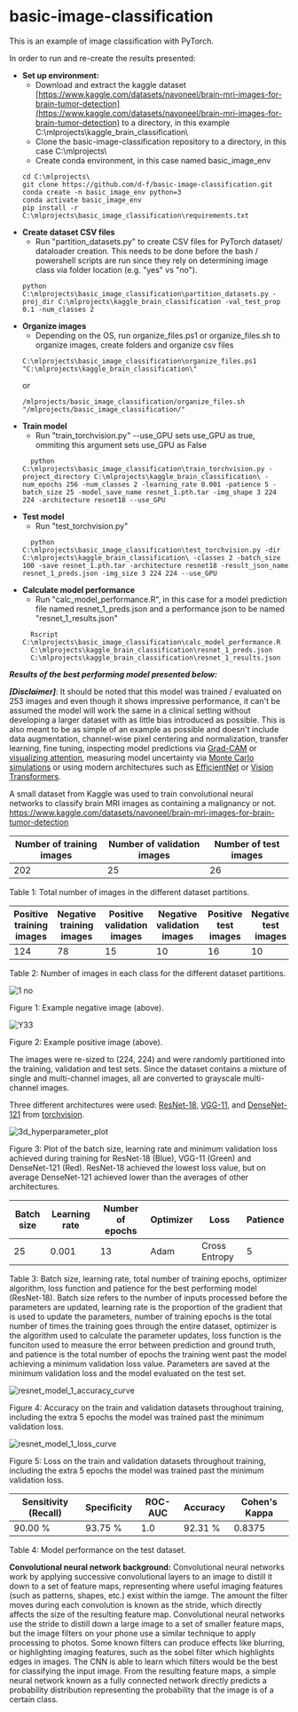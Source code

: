 # basic-image-classification

This is an example of image classification with PyTorch. 

In order to run and re-create the results presented:
- **Set up environment:**
  - Download and extract the kaggle dataset [https://www.kaggle.com/datasets/navoneel/brain-mri-images-for-brain-tumor-detection](https://www.kaggle.com/datasets/navoneel/brain-mri-images-for-brain-tumor-detection) to a directory, in this example C:\mlprojects\kaggle_brain_classification\
  - Clone the basic-image-classification repository to a directory, in this case C:\mlprojects\
  - Create conda environment, in this case named basic_image_env
  ```
  cd C:\mlprojects\
  git clone https://github.com/d-f/basic-image-classification.git
  conda create -n basic_image_env python=3
  conda activate basic_image_env
  pip install -r C:\mlprojects\basic_image_classification\requirements.txt
  ```
- **Create dataset CSV files**
  - Run "partition_datasets.py" to create CSV files for PyTorch dataset/ dataloader creation. This needs to be done before the bash / powershell scripts are run since they rely on determining image class via folder location (e.g. "yes" vs "no").
  ```
  python C:\mlprojects\basic_image_classification\partition_datasets.py -proj_dir C:\mlprojects\kaggle_brain_classification -val_test_prop 0.1 -num_classes 2
  ```
- **Organize images**
  - Depending on the OS, run organize_files.ps1 or organize_files.sh to organize images, create folders and organize csv files
  ```
  C:\mlprojects\basic_image_classification\organize_files.ps1 "C:\mlprojects\kaggle_brain_classification\"
  ```
  or 
  ```
  /mlprojects/basic_image_classification/organize_files.sh
  "/mlprojects/basic_image_classification/"
  ```
- **Train model**
  - Run "train_torchvision.py" --use_GPU sets use_GPU as true, ommiting this argument sets use_GPU as False
  ```
    python C:\mlprojects\basic_image_classification\train_torchvision.py -project_directory C:\mlprojects\kaggle_brain_classification\ -num_epochs 256 -num_classes 2 -learning_rate 0.001 -patience 5 -batch_size 25 -model_save_name resnet_1.pth.tar -img_shape 3 224 224 -architecture resnet18 --use_GPU
  ```
- **Test model**
  - Run "test_torchvision.py"
  ```
    python C:\mlprojects\basic_image_classification\test_torchvision.py -dir C:\mlprojects\kaggle_brain_classification\ -classes 2 -batch_size 100 -save resnet_1.pth.tar -architecture resnet18 -result_json_name resnet_1_preds.json -img_size 3 224 224 --use_GPU
  ```
- **Calculate model performance**
  - Run "calc_model_performance.R", in this case for a model prediction file named resnet_1_preds.json and a performance json to be named "resnet_1_results.json"
  ```
    Rscript C:\mlprojects\basic_image_classification\calc_model_performance.R
    C:\mlprojects\kaggle_brain_classification\resnet_1_preds.json
    C:\mlprojects\kaggle_brain_classification\resnet_1_results.json
  ```
***Results of the best performing model presented below:***

***[Disclaimer]***: It should be noted that this model was trained / evaluated on 253 images and even though it shows impressive performance, it can't be assumed the model will work the same in a clinical setting without developing a larger dataset with as little bias introduced as possible. This is also meant to be as simple of an example as possible and doesn't include data augmentation, channel-wise pixel centering and normalization, transfer learning, fine tuning, inspecting model predictions via [Grad-CAM](https://arxiv.org/abs/1610.02391) or [visualizing attention](https://arxiv.org/abs/2010.11929), measuring model uncertainty via  [Monte Carlo simulations](https://arxiv.org/pdf/1506.02142.pdf) or using modern architectures such as [EfficientNet](https://arxiv.org/abs/1905.11946) or [Vision Transformers](https://arxiv.org/abs/2010.11929).

A small dataset from Kaggle was used to train convolutional neural networks to classify brain MRI images as containing a malignancy or not. 
https://www.kaggle.com/datasets/navoneel/brain-mri-images-for-brain-tumor-detection

| Number of training images  | Number of validation images | Number of test images |
| -------------------------- | --------------------------- | --------------------- |
| 202                        | 25                          | 26                    |

Table 1: Total number of images in the different dataset partitions.

| Positive training images  | Negative training images | Positive validation images | Negative validation images | Positive test images | Negative test images |
| ------------------------- | ------------------------ | -------------------------- | -------------------------- | -------------------- | -------------------- |
| 124                       | 78                       | 15                         | 10                         | 16                   | 10                   |

Table 2: Number of images in each class for the different dataset partitions.

![1 no](https://user-images.githubusercontent.com/118086192/215293784-508ed065-5553-4983-a4b2-bc7fe4d867bc.jpeg)

Figure 1: Example negative image (above).

![Y33](https://user-images.githubusercontent.com/118086192/215293814-cfaf96e0-ead9-4a5d-b550-2102e56fddd3.jpg)

Figure 2: Example positive image (above).

The images were re-sized to (224, 224) and were randomly partitioned into the training, validation and test sets.
Since the dataset contains a mixture of single and multi-channel images, all are converted to grayscale multi-channel images.

Three different architectures were used: [ResNet-18](https://arxiv.org/abs/1512.03385), [VGG-11](https://arxiv.org/abs/1409.1556), and [DenseNet-121](https://arxiv.org/abs/1608.06993) from [torchvision](https://pytorch.org/vision/0.8/models.html).

![3d_hyperparameter_plot](https://user-images.githubusercontent.com/118086192/215295101-2c725566-c25a-4beb-b241-5e145c0f7691.PNG)

Figure 3: Plot of the batch size, learning rate and minimum validation loss achieved during training for ResNet-18 (Blue), VGG-11 (Green) and DenseNet-121 (Red). ResNet-18 achieved the lowest loss value, but on average DenseNet-121 achieved lower than the averages of other architectures. 

| Batch size  | Learning rate | Number of epochs | Optimizer | Loss          | Patience |
| ----------- | ------------- | ---------------- | --------- | ------------- | -------- | 
| 25          | 0.001         |  13              | Adam      | Cross Entropy | 5        |

Table 3: Batch size, learning rate, total number of training epochs, optimizer algorithm, loss function and patience for the best performing model (ResNet-18). Batch size refers to the number of inputs processed before the parameters are updated, learning rate is the proportion of the gradient that is used to update the parameters, number of training epochs is the total number of times the training goes through the entire dataset, optimizer is the algorithm used to calculate the parameter updates, loss function is the funciton used to measure the error between prediction and ground truth, and patience is the total number of epochs the training went past the model achieving a minimum validation loss value. Parameters are saved at the minimum validation loss and the model evaluated on the test set. 

![resnet_model_1_accuracy_curve](https://user-images.githubusercontent.com/118086192/215297118-e7932cd4-8cc6-4066-b6b9-006799168412.png)

Figure 4: Accuracy on the train and validation datasets throughout training, including the extra 5 epochs the model was trained past the minimum validation loss.

![resnet_model_1_loss_curve](https://user-images.githubusercontent.com/118086192/215297135-acf8d105-ce25-4c06-a589-9cd1f1e6f15f.png)

Figure 5: Loss on the train and validation datasets throughout training, including the extra 5 epochs the model was trained past the minimum validation loss.

| Sensitivity (Recall) | Specificity | ROC-AUC | Accuracy | Cohen's Kappa |
| -------------------- | ----------- | ------- | -------- | ------------- |
| 90.00 %              | 93.75 %     |  1.0    | 92.31 %  | 0.8375        |

Table 4: Model performance on the test dataset.

**Convolutional neural network background:**
Convolutional neural networks work by applying successive convolutional layers to an image to distill it down to a set of feature maps, representing where useful imaging features (such as patterns, shapes, etc.) exist within the iamge. The amount the filter moves during each convolution is known as the stride, which directly affects the size of the resulting feature map. Convolutional neural networks use the stride to distill down a large image to a set of smaller feature maps, but the image filters on your phone use a similar technique to apply processing to photos. Some known filters can produce effects like blurring, or highlighting imaging features, such as the sobel filter which highlights edges in images. The CNN is able to learn which filters would be the best for classifying the input image. From the resulting feature maps, a simple neural network known as a fully connected network directly predicts a probability distribution representing the probability that the image is of a certain class. 
